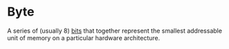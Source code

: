 # Byte

A series of (usually 8) [bits][type-bit] that together represent the smallest addressable unit of memory on a particular hardware architecture.

[type-bit]: ./bit.md
